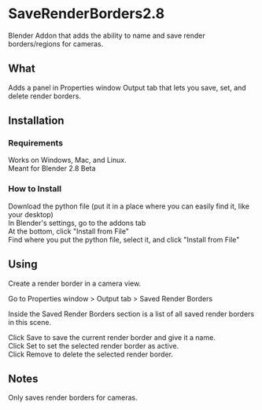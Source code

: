 # SaveRenderBorders2.8
Blender Addon that adds the ability to name and save render borders/regions for cameras.

## What
Adds a panel in Properties window Output tab that lets you save, set, and delete render borders.

## Installation  
### Requirements  
Works on Windows, Mac, and Linux.  
Meant for Blender 2.8 Beta
### How to Install  
Download the python file (put it in a place where you can easily find it, like your desktop)  
In Blender's settings, go to the addons tab  
At the bottom, click "Install from File"  
Find where you put the python file, select it, and click "Install from File" 

## Using
Create a render border in a camera view.

Go to Properties window > Output tab > Saved Render Borders

Inside the Saved Render Borders section is a list of all saved render borders in this scene.

Click Save to save the current render border and give it a name.  
Click Set to set the selected render border as active.  
Click Remove to delete the selected render border.

## Notes
Only saves render borders for cameras.

